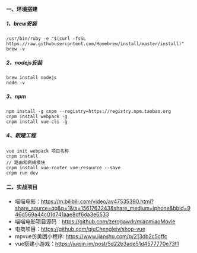 #### 一、环境搭建
##### 1、brew安装
```
/usr/bin/ruby -e "$(curl -fsSL https://raw.githubusercontent.com/Homebrew/install/master/install)"
brew -v
```

##### 2、nodejs安装
```
brew install nodejs
node -v
```

##### 3、npm
```
npm install -g cnpm --registry=https://registry.npm.taobao.org
cnpm install webpack -g
cnpm install vue-cli -g
```

##### 4、新建工程
```
vue init webpack 项目名称
cnpm install
// 路由和网络模块
cnpm install vue-router vue-resource --save
cnpm run dev
```

#### 二、实战项目
- 喵喵电影：https://m.bilibili.com/video/av47535390.html?share_source=qq&p=1&ts=1561763243&share_medium=iphone&bbid=946d569a44c01d741aae8df6da3e6533
- 喵喵电影项目源码：https://github.com/zerogawdr/miaomiaoMovie
- 电商项目：https://github.com/qiuChengleiy/shop-vue
- mpvue仿美团小程序: https://www.jianshu.com/p/213db2c5cffc
- vue搭建小游戏：https://juejin.im/post/5d22b3ade51d4577770e73f1
